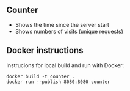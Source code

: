 ## Counter

* Shows the time since the server start
* Shows numbers of visits (unique requests)

## Docker instructions

Instrucions for local build and run with Docker:

    docker build -t counter .
    docker run --publish 8080:8080 counter